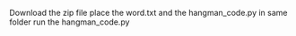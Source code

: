 Download the zip file
place the word.txt and the hangman_code.py in same folder
run the hangman_code.py 
